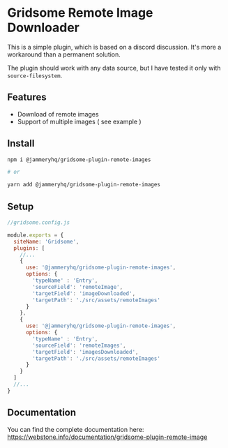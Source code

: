 # Gridsome Remote Image Downloader

This is a simple plugin, which is based on a discord discussion.
It's more a workaround than a permanent solution.

The plugin should work with any data source, but I have tested it only with `source-filesystem`.

## Features

* Download of remote images
* Support of multiple images ( see example )

## Install

```sh
npm i @jammeryhq/gridsome-plugin-remote-images

# or

yarn add @jammeryhq/gridsome-plugin-remote-images
```

## Setup

```js
//gridsome.config.js

module.exports = {
  siteName: 'Gridsome',
  plugins: [
    //...
    {
      use: '@jammeryhq/gridsome-plugin-remote-images',
      options: {
        'typeName' : 'Entry',
        'sourceField': 'remoteImage',
        'targetField': 'imageDownloaded',
        'targetPath': './src/assets/remoteImages'
      }
    },
    {
      use: '@jammeryhq/gridsome-plugin-remote-images',
      options: {
        'typeName' : 'Entry',
        'sourceField': 'remoteImages',
        'targetField': 'imagesDownloaded',
        'targetPath': './src/assets/remoteImages'
      }
    }
  ]
  //...
}
```

## Documentation

You can find the complete documentation here: https://webstone.info/documentation/gridsome-plugin-remote-image
